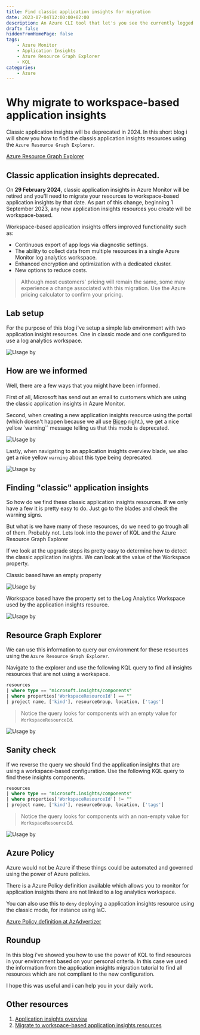 ```yaml
---
title: Find classic application insights for migration
date: 2023-07-04T12:00:00+02:00
description: An Azure CLI tool that let's you see the currently logged in user
draft: false
hiddenFromHomePage: false
tags:
    - Azure Monitor
    - Application Insights
    - Azure Resource Graph Explorer
    - KQL
categories:
    - Azure
---
```


# Why migrate to workspace-based application insights

Classic application insights will be deprecated in 2024. In this short blog i will show you how to find the classis application insights resources using the `Azure Resource Graph Explorer`.

[Azure Resource Graph Explorer](https://portal.azure.com/#view/HubsExtension/ArgQueryBlade)

## Classic application insights deprecated.

On **29 February 2024**, classic application insights in Azure Monitor will be retired and you'll need to migrate your resources to workspace-based application insights by that date. As part of this change, beginning 1 September 2023, any new application insights resources you create will be workspace-based.

Workspace-based application insights offers improved functionality such as:

- Continuous export of app logs via diagnostic settings. 
- The ability to collect data from multiple resources in a single Azure Monitor log analytics workspace. 
- Enhanced encryption and optimization with a dedicated cluster. 
- New options to reduce costs.

> Although most customers' pricing will remain the same, some may experience a change associated with this migration. Use the Azure pricing calculator to confirm your pricing.

## Lab setup

For the purpose of this blog i've setup a simple lab environment with two application insight resources. One in classic mode and one configured to use a log analytics workspace.

![Usage by ](lab-setup.png "Blog lab setup")

## How are we informed

Well, there are a few ways that you might have been informed.

First of all, Microsoft has send out an email to customers which are using the classic application insights in Azure Monitor.

Second, when creating a new application insights resource using the portal (which doesn't happen because we all use [Bicep](https://learn.microsoft.com/en-us/azure/azure-resource-manager/bicep/overview?tabs=bicep) right.), we get a nice yellow `warning`` message telling us that this mode is deprecated.

![Usage by ](create-app-insights-warning.png "New application insights")

Lastly, when navigating to an application insights overview blade, we also get a nice yellow `warning` about this type being deprecated.

![Usage by ](app-insights-overview-warning.png "Application insights Overview")

## Finding "classic" application insights

So how do we find these classic application insights resources. If we only have a few it is pretty easy to do. Just go to the blades and check the warning signs.

But what is we have many of these resources, do we need to go trough all of them. Probably not. Lets look into the power of KQL and the Azure Resource Graph Explorer

If we look at the upgrade steps its pretty easy to determine how to detect the classic application insights. We can look at the value of the Workspace property.

Classic based have an empty property

![Usage by ](app-insights-classic-properties.png "Application insights Properties")

Workspace based have the property set to the Log Analytics Workspace used by the application insights resource.

![Usage by ](app-insights-workspace-properties.png "Application insights Properties")

## Resource Graph Explorer

We can use this information to query our environment for these resources using the `Azure Resource Graph Explorer`.

Navigate to the explorer and use the following KQL query to find all insights resources that are not using a workspace.

```sql
resources
| where type == "microsoft.insights/components"
| where properties['WorkspaceResourceId'] == ""
| project name, ['kind'], resourceGroup, location, ['tags']
```

> Notice the query looks for components with an empty value for `WorkspaceResourceId`.

![Usage by ](resource-graph-explorer-query-classic.png "Classis application insights")


## Sanity check

If we reverse the query we should find the application insights that are using a workspace-based configuration. Use the following KQL query to find these insights components. 


```sql
resources
| where type == "microsoft.insights/components"
| where properties['WorkspaceResourceId'] != ""
| project name, ['kind'], resourceGroup, location, ['tags']
```

> Notice the query looks for components with an non-empty value for `WorkspaceResourceId`.

![Usage by ](resource-graph-explorer-query-workspace.png "Classis application insights")

## Azure Policy

Azure would not be Azure if these things could be automated and governed using the power of Azure policies.

There is a Azure Policy definition available which allows you to monitor for application insights there are not linked to a log analytics workspace. 

You can also use this to `deny` deploying a application insights resource using the classic mode, for instance using IaC.

[Azure Policy definition at AzAdvertizer](https://www.azadvertizer.net/azpolicyadvertizer/d550e854-df1a-4de9-bf44-cd894b39a95e.html)


## Roundup

In this blog i've showed you how to use the power of KQL to find resources in your environment based on your personal criteria. In this case we used the information from the application insights migration tutorial to find all resources which are not compliant to the new configuration.

I hope this was useful and i can help you in your daily work.

## Other resources

1. [Application insights overview](https://learn.microsoft.com/en-us/azure/azure-monitor/app/app-insights-overview)
2. [Migrate to workspace-based application insights resources](https://learn.microsoft.com/en-us/azure/azure-monitor/app/convert-classic-resource)